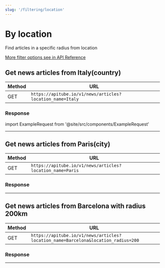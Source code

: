 ```yaml
---
slug: '/filtering/location'
---
```


# By location

Find articles in a specific radius from location

[More filter options see in API Reference](/api-reference/get-articles)

## Get news articles from Italy(country)

| Method | URL                                                       |
|--------|-----------------------------------------------------------|
| GET    | `https://apitube.io/v1/news/articles?location_name=Italy` |

### Response
import ExampleRequest from '@site/src/components/ExampleRequest'

<ExampleRequest url="https://apitube.io/v1/news/articles?limit=2"></ExampleRequest>

---

## Get news articles from Paris(city)

| Method | URL                                                       |
|--------|-----------------------------------------------------------|
| GET    | `https://apitube.io/v1/news/articles?location_name=Paris` |

### Response
<ExampleRequest url="https://apitube.io/v1/news/articles?limit=2"></ExampleRequest>

---

## Get news articles from Barcelona with radius 200km

| Method | URL                                                                               |
|--------|-----------------------------------------------------------------------------------|
| GET    | `https://apitube.io/v1/news/articles?location_name=Barcelona&location_radius=200` |

### Response
<ExampleRequest url="https://apitube.io/v1/news/articles?limit=2"></ExampleRequest>

---

